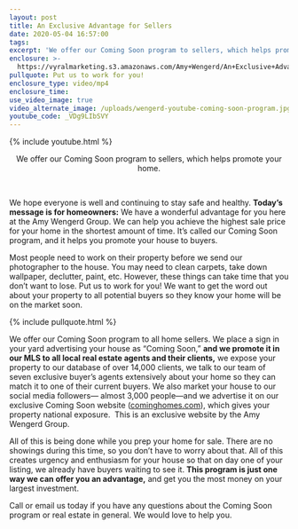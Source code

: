 ```yaml
---
layout: post
title: An Exclusive Advantage for Sellers
date: 2020-05-04 16:57:00
tags:
excerpt: 'We offer our Coming Soon program to sellers, which helps promote your home.'
enclosure: >-
  https://vyralmarketing.s3.amazonaws.com/Amy+Wengerd/An+Exclusive+Advantage+for+Sellers+(1).mp4
pullquote: Put us to work for you!
enclosure_type: video/mp4
enclosure_time:
use_video_image: true
video_alternate_image: /uploads/wengerd-youtube-coming-soon-program.jpg
youtube_code: _VDg9LIbSVY
---
```


{% include youtube.html %}

<center>We offer our Coming Soon program to sellers, which helps promote your home.</center>

&nbsp;

We hope everyone is well and continuing to stay safe and healthy. **Today’s message is for homeowners:** We have a wonderful advantage for you here at the Amy Wengerd Group. We can help you achieve the highest sale price for your home in the shortest amount of time. It’s called our Coming Soon program, and it helps you promote your house to buyers.

Most people need to work on their property before we send our photographer to the house. You may need to clean carpets, take down wallpaper, declutter, paint, etc. However, these things can take time that you don’t want to lose. Put us to work for you\! We want to get the word out about your property to all potential buyers so they know your home will be on the market soon.

{% include pullquote.html %}

We offer our Coming Soon program to all home sellers. We place a sign in your yard advertising your house as “Coming Soon,” **and we promote it in our MLS to all local real estate agents and their clients,** we expose your property to our database of over 14,000 clients, we talk to our team of seven exclusive buyer’s agents extensively about your home so they can match it to one of their current buyers. We also market your house to our social media followers— almost 3,000 people—and we advertise it on our exclusive Coming Soon website ([cominghomes.com](cominghomes.com)), which gives your property national exposure.&nbsp; This is an exclusive website by the Amy Wengerd Group.&nbsp;

All of this is being done while you prep your home for sale. There are no showings during this time, so you don’t have to worry about that. All of this creates urgency and enthusiasm for your house so that on day one of your listing, we already have buyers waiting to see it. **This program is just one way we can offer you an advantage,** and get you the most money on your largest investment.&nbsp;

Call or email us today if you have any questions about the Coming Soon program or real estate in general. We would love to help you.
